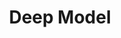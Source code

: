 ---
title: "Deep Model"

categories: ['']

tags: ['Deep', 'Model']

arabic: ['نموذج عميق']

publishers: ['معجم مصطلحات التعلم الآلي والتعلم العميق وعلم البيانات']

types: "word"

slug: ""
---